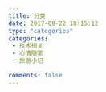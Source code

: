 ```yaml
---
title: 分类
date: 2017-08-22 10:15:12
type: "categories"
categories:
 - 技术相关
 - 心情随笔
 - 旅游小记

comments: false
---
```

